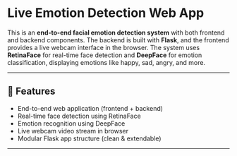 # Live Emotion Detection Web App

This is an **end-to-end facial emotion detection system** with both frontend and backend components. The backend is built with **Flask**, and the frontend provides a live webcam interface in the browser. The system uses **RetinaFace** for real-time face detection and **DeepFace** for emotion classification, displaying emotions like happy, sad, angry, and more.

---

## 🚀 Features
- End-to-end web application (frontend + backend)
- Real-time face detection using RetinaFace
- Emotion recognition using DeepFace
- Live webcam video stream in browser
- Modular Flask app structure (clean & extendable)

---


